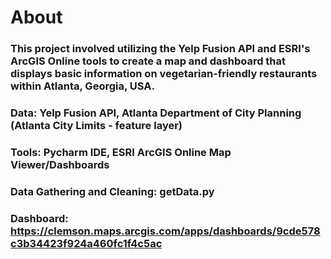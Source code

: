 # About
### This project involved utilizing the Yelp Fusion API and ESRI's ArcGIS Online tools to create a map and dashboard that displays basic information on vegetarian-friendly restaurants within Atlanta, Georgia, USA.

### Data: Yelp Fusion API, Atlanta Department of City Planning (Atlanta City Limits - feature layer)
### Tools: Pycharm IDE, ESRI ArcGIS Online Map Viewer/Dashboards
### Data Gathering and Cleaning: getData.py
### Dashboard: https://clemson.maps.arcgis.com/apps/dashboards/9cde578c3b34423f924a460fc1f4c5ac
